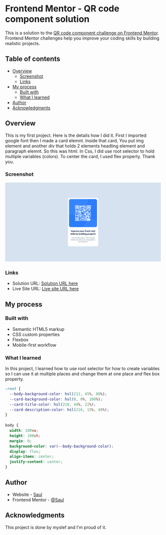 # Frontend Mentor - QR code component solution

This is a solution to the [QR code component challenge on Frontend Mentor](https://www.frontendmentor.io/challenges/qr-code-component-iux_sIO_H). Frontend Mentor challenges help you improve your coding skills by building realistic projects.

## Table of contents

- [Overview](#overview)
  - [Screenshot](#screenshot)
  - [Links](#links)
- [My process](#my-process)
  - [Built with](#built-with)
  - [What I learned](#what-i-learned)
- [Author](#author)
- [Acknowledgments](#acknowledgments)

## Overview

This is my first project. Here is the details how I did it. First I imported google font then I made a card elemnt. Inside that card, You put img element and another div that holds 2 elements headling element and paragraph elemnt. So this was html. In Css, I did use root selector to hold multiple variables (colors). To center the card, I used flex property. Thank you.

### Screenshot

![](./screenshot.png)

### Links

- Solution URL: [Solution URL here](https://github.com/MgMyatHtayKhant/qr-code-component-main)
- Live Site URL: [Live site URL here](https://gilded-tapioca-a465f3.netlify.app/)

## My process

### Built with

- Semantic HTML5 markup
- CSS custom properties
- Flexbox
- Mobile-first workflow

### What I learned

In this project, I learned how to use root selector for how to create variables so I can use it at multiple places and change them at one place and flex box property.

```css
:root {
  --body-background-color: hsl(212, 45%, 89%);
  --card-background-color: hsl(0, 0%, 100%);
  --card-title-color: hsl(218, 44%, 22%);
  --card-description-color: hsl(216, 15%, 48%);
}

body {
  width: 100vw;
  height: 100vh;
  margin: 0;
  background-color: var(--body-background-color);
  display: flex;
  align-items: center;
  justify-content: center;
}
```

## Author

- Website - [Saul](https://saul-homepage.netlify.app/)
- Frontend Mentor - [@Saul](https://www.frontendmentor.io/profile/MgMyatHtayKhant)

## Acknowledgments

This project is done by myslef and I'm proud of it.
